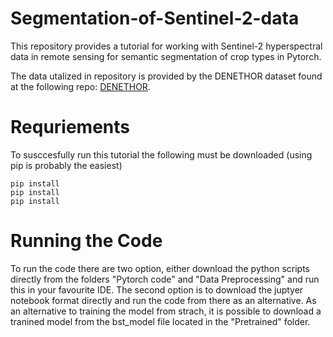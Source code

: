 # Segmentation-of-Sentinel-2-data

This repository provides a tutorial for working with Sentinel-2 hyperspectral data in remote sensing for semantic segmentation of crop types in Pytorch. 

The data utalized in repository is provided by the DENETHOR dataset found at the following repo: [DENETHOR](https://github.com/lukaskondmann/DENETHOR).

# Requriements

To susccesfully run this tutorial the following must be downloaded (using pip is probably the easiest)

```
pip install 
pip install
pip install
```
# Running the Code

To run the code there are two option, either download the python scripts directly from the folders "Pytorch code" and "Data Preprocessing" and run this in your favourite IDE. The second option is to download the juptyer notebook format directly and run the code from there as an alternative. As an alternative to training the model from strach, it is possible to download a tranined model from the bst_model file located in the "Pretrained" folder.   
